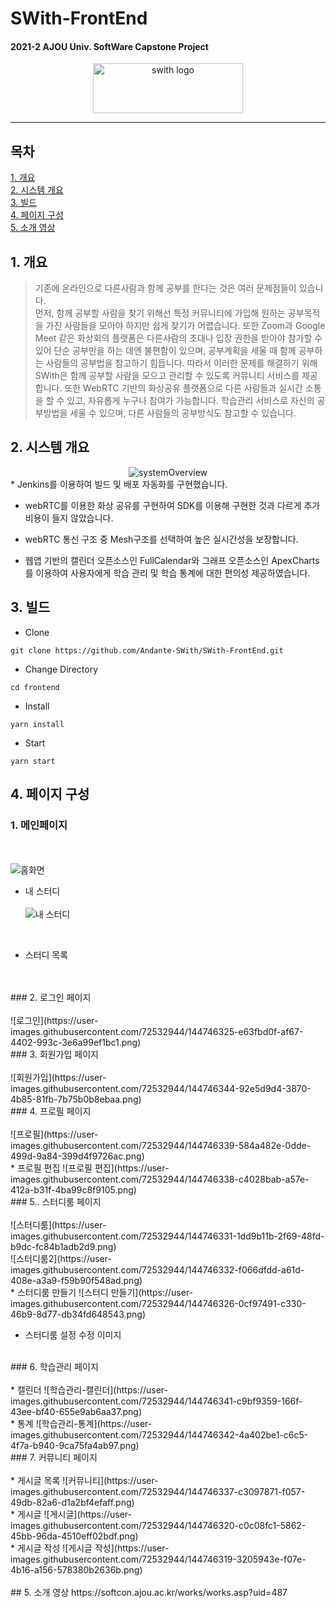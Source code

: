 # SWith-FrontEnd
#### 2021-2 AJOU Univ. SoftWare Capstone Project  
<div align="center">
  <a href="https://github.com/Andante-SWith/SWith-FrontEnd.git">
<img src="https://user-images.githubusercontent.com/48828625/144738454-4902c569-64ac-4a1c-8f9b-159ba0735905.png" alt="swith logo" width="240" height="80">
  </a>
</div>  

----------------------------------------------------------------
## 목차
[1. 개요](#1-개요)  
[2. 시스템 개요](#2-시스템-개요)  
[3. 빌드](#3-빌드)  
[4. 페이지 구성](#4-페이지-구성)  
[5. 소개 영상](#5-소개-영상)  
## 1. 개요
> 기존에 온라인으로 다른사람과 함께 공부를 한다는 것은 여러 문제점들이 있습니다.  
먼저, 함께 공부할 사람을 찾기 위해선 특정 커뮤니티에 가입해 원하는 공부목적을 가진 사람들을 모아야 하지만 쉽게 찾기가 어렵습니다.
또한 Zoom과 Google Meet 같은 화상회의 플랫폼은 다른사람의 초대나 입장 권한을 받아야 참가할 수 있어 단순 공부만을 하는 데엔 불편함이 있으며,
공부계획을 세울 때 함께 공부하는 사람들의 공부법을 참고하기 힘듭니다.
따라서 이러한 문제를 해결하기 위해 SWith은 함께 공부할 사람을 모으고 관리할 수 있도록 커뮤니티 서비스를 제공합니다.
또한 WebRTC 기반의 화상공유 플랫폼으로 다른 사람들과 실시간 소통을 할 수 있고, 자유롭게 누구나 참여가 가능합니다.
학습관리 서비스로 자신의 공부방법을 세울 수 있으며, 다른 사람들의 공부방식도 참고할 수 있습니다.
## 2. 시스템 개요

<div align="center"><img src="https://user-images.githubusercontent.com/55420438/144746701-c06ab59d-0e0d-4d77-add3-b4a5998bb6cd.png" alt="systemOverview"></div>
* Jenkins를 이용하여 빌드 및 배포 자동화를 구현했습니다.

* webRTC를 이용한 화상 공유를 구현하여 SDK를
이용해 구현한 것과 다르게 추가 비용이 들지 않았습니다.

* webRTC 통신 구조 중 Mesh구조를 선택하여 높은
실시간성을 보장합니다.

* 웹앱 기반의 캘린더 오픈소스인 FullCalendar와
그래프 오픈소스인 ApexCharts를 이용하여
사용자에게 학습 관리 및 학습 통계에 대한 편의성
제공하였습니다.
## 3. 빌드
* Clone
```
git clone https://github.com/Andante-SWith/SWith-FrontEnd.git
```

* Change Directory
```
cd frontend
```

* Install
```
yarn install
```

* Start
```
yarn start
```
## 4. 페이지 구성

### 1. 메인페이지
<br/><br/>
![홈화면](https://user-images.githubusercontent.com/72532944/144746343-90a6c5b6-2b1c-4ced-b09d-fa23dd56c3f6.png)
<br/>
* 내 스터디
<br/><br/>
![내 스터디](https://user-images.githubusercontent.com/72532944/144746321-e553344c-acbf-4e94-b191-dbe93953d995.png)
<br/>

* 스터디 목록
<br/><br/>

<br/>
### 2. 로그인 페이지
<br/><br/>
![로그인](https://user-images.githubusercontent.com/72532944/144746325-e63fbd0f-af67-4402-993c-3e6a99ef1bc1.png)
<br/>
### 3. 회원가입 페이지
<br/><br/>
![회원가입](https://user-images.githubusercontent.com/72532944/144746344-92e5d9d4-3870-4b85-81fb-7b75b0b8ebaa.png)
<br/>
### 4. 프로필 페이지
<br/><br/>
![프로필](https://user-images.githubusercontent.com/72532944/144746339-584a482e-0dde-499d-9a84-399d4f9726ac.png)
<br/>
* 프로필 편집 
![프로필 편집](https://user-images.githubusercontent.com/72532944/144746338-c4028bab-a57e-412a-b31f-4ba99c8f9105.png)
<br/>
### 5.. 스터디룸 페이지
<br/><br/>
![스터디룸](https://user-images.githubusercontent.com/72532944/144746331-1dd9b11b-2f69-48fd-b9dc-fc84b1adb2d9.png)
<br/>
![스터디룸2](https://user-images.githubusercontent.com/72532944/144746332-f066dfdd-a61d-408e-a3a9-f59b90f548ad.png)
<br/>
* 스터디룸 만들기
![스터디 만들기](https://user-images.githubusercontent.com/72532944/144746326-0cf97491-c330-46b9-8d77-db34fd648543.png)

* 스터디룸 설정 수정
이미지
<br/>
### 6. 학습관리 페이지
<br/><br/>
* 캘린더
![학습관리-캘린더](https://user-images.githubusercontent.com/72532944/144746341-c9bf9359-166f-43ee-bf40-655e9ab6aa37.png)
<br/>
* 통계
![학습관리-통계](https://user-images.githubusercontent.com/72532944/144746342-4a402be1-c6c5-4f7a-b940-9ca75fa4ab97.png)
<br/>
### 7. 커뮤니티 페이지
<br/><br/>
* 게시글 목록
![커뮤니티](https://user-images.githubusercontent.com/72532944/144746337-c3097871-f057-49db-82a6-d1a2bf4efaff.png)
<br/>
* 게시글
![게시글](https://user-images.githubusercontent.com/72532944/144746320-c0c08fc1-5862-45bb-96da-4510eff02bdf.png)
<br/>
* 게시글 작성
![게시글 작성](https://user-images.githubusercontent.com/72532944/144746319-3205943e-f07e-4b16-a156-578380b2636b.png)
<br/><br/>
## 5. 소개 영상
https://softcon.ajou.ac.kr/works/works.asp?uid=487
